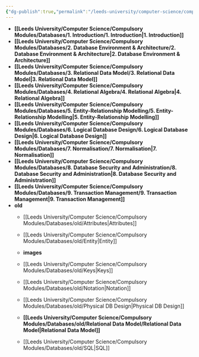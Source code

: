 ```yaml
---
{"dg-publish":true,"permalink":"/leeds-university/computer-science/compulsory-modules/databases/databases/"}
---
```



- **[[Leeds University/Computer Science/Compulsory Modules/Databases/1. Introduction/1. Introduction\|1. Introduction]]**
- **[[Leeds University/Computer Science/Compulsory Modules/Databases/2. Database Environment & Architecture/2. Database Environment & Architecture\|2. Database Environment & Architecture]]**
- **[[Leeds University/Computer Science/Compulsory Modules/Databases/3. Relational Data Model/3. Relational Data Model\|3. Relational Data Model]]**
- **[[Leeds University/Computer Science/Compulsory Modules/Databases/4. Relational Algebra/4. Relational Algebra\|4. Relational Algebra]]**
- **[[Leeds University/Computer Science/Compulsory Modules/Databases/5. Entity-Relationship Modelling/5. Entity-Relationship Modelling\|5. Entity-Relationship Modelling]]**
- **[[Leeds University/Computer Science/Compulsory Modules/Databases/6. Logical Database Design/6. Logical Database Design\|6. Logical Database Design]]**
- **[[Leeds University/Computer Science/Compulsory Modules/Databases/7. Normalisation/7. Normalisation\|7. Normalisation]]**
- **[[Leeds University/Computer Science/Compulsory Modules/Databases/8. Database Security and Administration/8. Database Security and Administration\|8. Database Security and Administration]]**
- **[[Leeds University/Computer Science/Compulsory Modules/Databases/9. Transaction Management/9. Transaction Management\|9. Transaction Management]]**
- **old**
	- [[Leeds University/Computer Science/Compulsory Modules/Databases/old/Attributes\|Attributes]]
	- [[Leeds University/Computer Science/Compulsory Modules/Databases/old/Entity\|Entity]]
	- **images**

	- [[Leeds University/Computer Science/Compulsory Modules/Databases/old/Keys\|Keys]]
	- [[Leeds University/Computer Science/Compulsory Modules/Databases/old/Notation\|Notation]]
	- [[Leeds University/Computer Science/Compulsory Modules/Databases/old/Physical DB Design\|Physical DB Design]]
	- **[[Leeds University/Computer Science/Compulsory Modules/Databases/old/Relational Data Model/Relational Data Model\|Relational Data Model]]**
	- [[Leeds University/Computer Science/Compulsory Modules/Databases/old/SQL\|SQL]]


